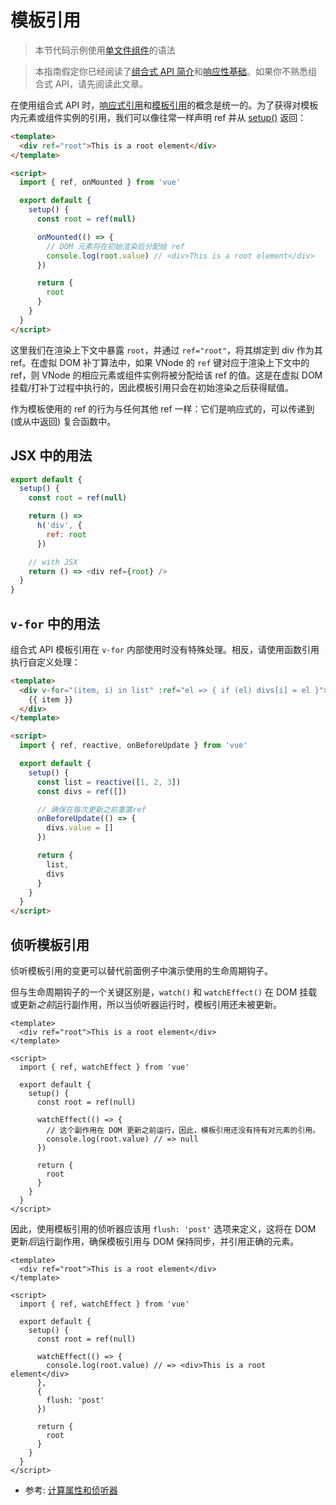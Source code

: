 # 模板引用

> 本节代码示例使用[单文件组件](single-file-component.html)的语法

> 本指南假定你已经阅读了[组合式 API 简介](composition-api-introduction.html)和[响应性基础](reactivity-fundamentals.html)。如果你不熟悉组合式 API，请先阅读此文章。

在使用组合式 API 时，[响应式引用](reactivity-fundamentals.html#创建独立的响应式值作为-refs)和[模板引用](component-template-refs.html)的概念是统一的。为了获得对模板内元素或组件实例的引用，我们可以像往常一样声明 ref 并从 [setup()](composition-api-setup.html) 返回：

```html
<template> 
  <div ref="root">This is a root element</div>
</template>

<script>
  import { ref, onMounted } from 'vue'

  export default {
    setup() {
      const root = ref(null)

      onMounted(() => {
        // DOM 元素将在初始渲染后分配给 ref
        console.log(root.value) // <div>This is a root element</div>
      })

      return {
        root
      }
    }
  }
</script>
```

这里我们在渲染上下文中暴露 `root`，并通过 `ref="root"`，将其绑定到 div 作为其 ref。在虚拟 DOM 补丁算法中，如果 VNode 的 `ref` 键对应于渲染上下文中的 ref，则 VNode 的相应元素或组件实例将被分配给该 ref 的值。这是在虚拟 DOM 挂载/打补丁过程中执行的，因此模板引用只会在初始渲染之后获得赋值。

作为模板使用的 ref 的行为与任何其他 ref 一样：它们是响应式的，可以传递到 (或从中返回) 复合函数中。

## JSX 中的用法

```js
export default {
  setup() {
    const root = ref(null)

    return () =>
      h('div', {
        ref: root
      })

    // with JSX
    return () => <div ref={root} />
  }
}
```

## `v-for` 中的用法

组合式 API 模板引用在 `v-for` 内部使用时没有特殊处理。相反，请使用函数引用执行自定义处理：

```html
<template>
  <div v-for="(item, i) in list" :ref="el => { if (el) divs[i] = el }">
    {{ item }}
  </div>
</template>

<script>
  import { ref, reactive, onBeforeUpdate } from 'vue'

  export default {
    setup() {
      const list = reactive([1, 2, 3])
      const divs = ref([])

      // 确保在每次更新之前重置ref
      onBeforeUpdate(() => {
        divs.value = []
      })

      return {
        list,
        divs
      }
    }
  }
</script>
```
## 侦听模板引用

侦听模板引用的变更可以替代前面例子中演示使用的生命周期钩子。

但与生命周期钩子的一个关键区别是，`watch()` 和 `watchEffect()` 在 DOM 挂载或更新*之前*运行副作用，所以当侦听器运行时，模板引用还未被更新。

```vue
<template>
  <div ref="root">This is a root element</div>
</template>

<script>
  import { ref, watchEffect } from 'vue'

  export default {
    setup() {
      const root = ref(null)

      watchEffect(() => {
        // 这个副作用在 DOM 更新之前运行，因此，模板引用还没有持有对元素的引用。
        console.log(root.value) // => null
      })

      return {
        root
      }
    }
  }
</script>
```

因此，使用模板引用的侦听器应该用 `flush: 'post'` 选项来定义，这将在 DOM 更新*后*运行副作用，确保模板引用与 DOM 保持同步，并引用正确的元素。

```vue
<template>
  <div ref="root">This is a root element</div>
</template>

<script>
  import { ref, watchEffect } from 'vue'

  export default {
    setup() {
      const root = ref(null)

      watchEffect(() => {
        console.log(root.value) // => <div>This is a root element</div>
      }, 
      {
        flush: 'post'
      })

      return {
        root
      }
    }
  }
</script>
```

* 参考: [计算属性和侦听器](./reactivity-computed-watchers.html#副作用刷新时机)
